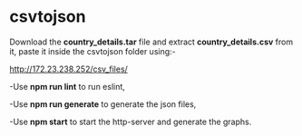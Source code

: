 # csvtojson
Download the **country_details.tar** file and extract **country_details.csv** from it, paste it inside the csvtojson folder using:-

http://172.23.238.252/csv_files/


-Use **npm run lint** to run eslint,

-Use **npm run generate** to generate the json files,

-Use **npm start** to start the http-server and generate the graphs.
